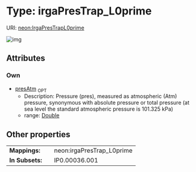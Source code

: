 
# Type: irgaPresTrap_L0prime




URI: [neon:IrgaPresTrapL0prime](https://data.neonscience.org/IrgaPresTrapL0prime)


![img](http://yuml.me/diagram/nofunky;dir:TB/class/[IrgaPresTrapL0prime&#124;presAtm:double%20%3F])

## Attributes


### Own

 * [presAtm](presAtm.md)  <sub>OPT</sub>
    * Description: Pressure (pres), measured as atmospheric (Atm) pressure, synonymous with absolute pressure or total pressure (at sea level the standard atmospheric pressure is 101.325 kPa)
    * range: [Double](types/Double.md)

## Other properties

|  |  |  |
| --- | --- | --- |
| **Mappings:** | | neon:irgaPresTrap_L0prime |
| **In Subsets:** | | IP0.00036.001 |

